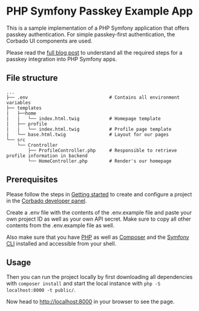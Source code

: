 # PHP Symfony Passkey Example App

This is a sample implementation of a PHP Symfony application that offers passkey authentication.
For simple passkey-first authentication, the Corbado UI components are used.

Please read the [full blog post](https://www.corbado.com/blog/passkeys-php-symfony) to understand all the required steps for a passkey integration into PHP Symfony apps.

## File structure

```
...
├── .env                              # Contains all environment variables
├── templates
|   ├──home
|   |   └── index.html.twig           # Homepage template
|   ├── profile
|   |   └── index.html.twig           # Profile page template
|   └── base.html.twig                # Layout for our pages
└── src
    └── Crontroller                        
        ├── ProfileController.php     # Responsible to retrieve profile information in backend
        └── HomeController.php        # Render's our homepage
```

## Prerequisites

Please follow the steps in [Getting started](https://docs.corbado.com/overview/getting-started) to create and configure
a project in the [Corbado developer panel](https://app.corbado.com/signin#register).

Create a .env file with the contents of the .env.example file and paste your own project ID as well as your own API secret.
Make sure to copy all other contents from the .env.example file as well.

Also make sure that you have [PHP](https://php.net) as well as [Composer](https://getcomposer.org/) and the [Symfony CLI](https://symfony.com/download) installed and accessible from your shell.

## Usage

Then you can run the project locally by first downloading all dependencies with `composer install`
and start the local instance with `php -S localhost:8000 -t public/`.

Now head  to [http://localhost:8000](http://localhost:8000) in your browser to see the page.

